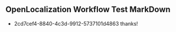 ## OpenLocalization Workflow Test MarkDown
* 2cd7cef4-8840-4c3d-9912-5737101d4863 thanks!

<!--HONumber=Jul16_HO2-->


